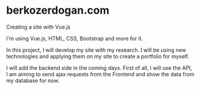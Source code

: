 # berkozerdogan.com
Creating a site with Vue.js

I'm using Vue.js, HTML, CSS, Bootstrap and more for it.

In this project, I will develop my site with my research. I will be using new technologies and applying them on my site to create a portfolio for myself.

I will add the backend side in the coming days. First of all, I will use the API, I am aiming to send ajax requests from the Frontend and show the data from my database for now.
